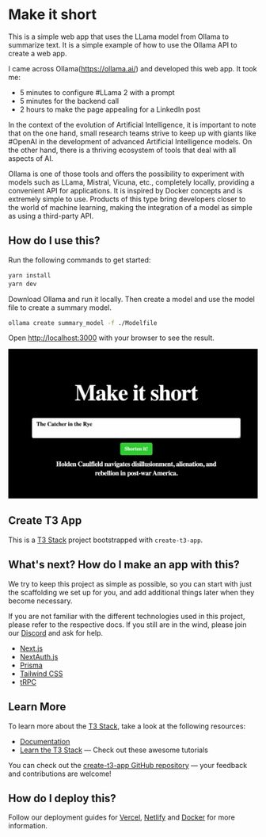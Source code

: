 # Make it short

This is a simple web app that uses the LLama model from Ollama to summarize text. It is a simple example of how to use the Ollama API to create a web app.

I came across Ollama(https://ollama.ai/) and developed this web app. It took me:
- 5 minutes to configure #LLama 2 with a prompt
- 5 minutes for the backend call
- 2 hours to make the page appealing for a LinkedIn post

In the context of the evolution of Artificial Intelligence, it is important to note that on the one hand, small research teams strive to keep up with giants like #OpenAI in the development of advanced Artificial Intelligence models. On the other hand, there is a thriving ecosystem of tools that deal with all aspects of AI.

Ollama is one of those tools and offers the possibility to experiment with models such as LLama, Mistral, Vicuna, etc., completely locally, providing a convenient API for applications. It is inspired by Docker concepts and is extremely simple to use. Products of this type bring developers closer to the world of machine learning, making the integration of a model as simple as using a third-party API.

## How do I use this?

Run the following commands to get started:

```bash
yarn install
yarn dev
```

Download Ollama and run it locally. Then create a model and use the model file to create a summary model.

```bash
ollama create summary_model -f ./Modelfile
```

Open [http://localhost:3000](http://localhost:3000) with your browser to see the result.


<img title="example screen" alt="app screenshot" src="public/screen.png">

## Create T3 App

This is a [T3 Stack](https://create.t3.gg/) project bootstrapped with `create-t3-app`.

## What's next? How do I make an app with this?

We try to keep this project as simple as possible, so you can start with just the scaffolding we set up for you, and add additional things later when they become necessary.

If you are not familiar with the different technologies used in this project, please refer to the respective docs. If you still are in the wind, please join our [Discord](https://t3.gg/discord) and ask for help.

- [Next.js](https://nextjs.org)
- [NextAuth.js](https://next-auth.js.org)
- [Prisma](https://prisma.io)
- [Tailwind CSS](https://tailwindcss.com)
- [tRPC](https://trpc.io)

## Learn More

To learn more about the [T3 Stack](https://create.t3.gg/), take a look at the following resources:

- [Documentation](https://create.t3.gg/)
- [Learn the T3 Stack](https://create.t3.gg/en/faq#what-learning-resources-are-currently-available) — Check out these awesome tutorials

You can check out the [create-t3-app GitHub repository](https://github.com/t3-oss/create-t3-app) — your feedback and contributions are welcome!

## How do I deploy this?

Follow our deployment guides for [Vercel](https://create.t3.gg/en/deployment/vercel), [Netlify](https://create.t3.gg/en/deployment/netlify) and [Docker](https://create.t3.gg/en/deployment/docker) for more information.
